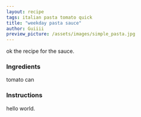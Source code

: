 ```yaml
---
layout: recipe
tags: italian pasta tomato quick
title: "weekday pasta sauce"
author: Guiiii
preview_picture: /assets/images/simple_pasta.jpg
---
```


ok the recipe for the sauce.

### Ingredients
tomato can

### Instructions
hello world.
